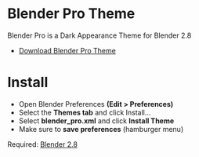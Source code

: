 # Blender Pro Theme
Blender Pro is a Dark Appearance Theme for Blender 2.8
* [Download Blender Pro Theme](https://github.com/Thirioart/blender_pro-theme/archive/master.zip)

# Install
* Open Blender Preferences **(Edit > Preferences)**
* Select the **Themes tab** and click Install…
* Select **blender_pro.xml** and click **Install Theme**
* Make sure to **save preferences** (hamburger menu)

Required: [Blender 2.8](https://www.blender.org/download/)
